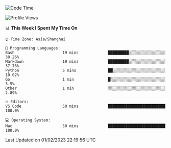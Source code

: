 <!--START_SECTION:waka-->
![Code Time](http://img.shields.io/badge/Code%20Time-455%20hrs%209%20mins-blue)

![Profile Views](http://img.shields.io/badge/Profile%20Views-0-blue)

📊 **This Week I Spent My Time On** 

```text
⌚︎ Time Zone: Asia/Shanghai

💬 Programming Languages: 
Bash                     19 mins             █████████░░░░░░░░░░░░░░░░   38.26% 
Markdown                 19 mins             █████████░░░░░░░░░░░░░░░░   37.76% 
Python                   5 mins              ██░░░░░░░░░░░░░░░░░░░░░░░   10.02% 
Go                       1 min               █░░░░░░░░░░░░░░░░░░░░░░░░   3.5% 
Other                    1 min               ░░░░░░░░░░░░░░░░░░░░░░░░░   2.89%

🔥 Editors: 
VS Code                  50 mins             █████████████████████████   100.0%

💻 Operating System: 
Mac                      50 mins             █████████████████████████   100.0%

```


 Last Updated on 01/02/2023 22:19:56 UTC
<!--END_SECTION:waka-->